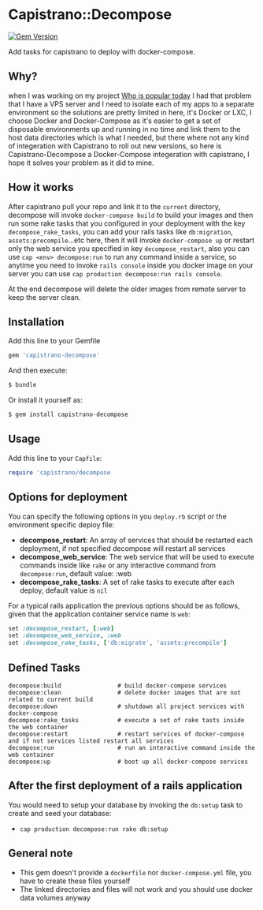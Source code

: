 # Capistrano::Decompose

[![Gem Version](https://badge.fury.io/rb/capistrano-decompose.svg)](https://badge.fury.io/rb/capistrano-decompose)

Add tasks for capistrano to deploy with docker-compose.

## Why?

when I was working on my project [Who is popular today](https://www.whoispopulartoday.com) I had that problem that I have a VPS server and I need to isolate each of my apps to a separate environment so the solutions are pretty limited in here, it's Docker or LXC,
I choose Docker and Docker-Compose as it's easier to get a set of disposable environments up and running in no time and link them to the host data directories which is what I needed, but there where not any kind of integeration with Capistrano to roll out new versions, so here is Capistrano-Decompose a Docker-Compose integeration with capistrano, I hope it solves your problem as it did to mine.

## How it works

After capistrano pull your repo and link it to the `current` directory, decompose will invoke `docker-compose build` to build your images and then run some rake tasks that you configured in your deployment with the key `decompose_rake_tasks`, you can add your rails tasks like `db:migration`, `assets:precompile`...etc here, then it will invoke `docker-compose up` or restart only the web service you specified in key `decompose_restart`, also you can use `cap <env> decompose:run` to run any command inside a service, so anytime you need to invoke `rails console` inside you docker image on your server you can use `cap production decompose:run rails console`.

At the end decompose will delete the older images from remote server to keep the server clean.

## Installation

Add this line to your Gemfile

``` ruby
gem 'capistrano-decompose'
```

And then execute:

``` bash
$ bundle
```

Or install it yourself as:

``` bash
$ gem install capistrano-decompose
```

## Usage

Add this line to your `Capfile`:

``` ruby
require 'capistrano/decompose
```

## Options for deployment

You can specify the following options in you `deploy.rb` script or the environment specific deploy file:

* **decompose_restart**: An array of services that should be restarted each deployment, if not specified decompose will restart all services
* **decompose_web_service**: The web service that will be used to execute commands inside like `rake` or any interactive command from `decompose:run`, default value: :web
* **decompose_rake_tasks**: A set of rake tasks to execute after each deploy, default value is `nil`

For a typical rails application the previous options should be as follows, given that the application container service name is `web`:

```ruby
set :decompose_restart, [:web]
set :decompose_web_service, :web
set :decompose_rake_tasks, ['db:migrate', 'assets:precompile']
```

## Defined Tasks

```
decompose:build                # build docker-compose services
decompose:clean                # delete docker images that are not related to current build
decompose:down                 # shutdown all project services with docker-compose
decompose:rake_tasks           # execute a set of rake tasts inside the web container
decompose:restart              # restart services of docker-compose and if not services listed restart all services
decompose:run                  # run an interactive command inside the web container
decompose:up                   # boot up all docker-compose services
```

## After the first deployment of a rails application

You would need to setup your database by invoking the `db:setup` task to create and seed your database:

* `cap production decompose:run rake db:setup`

## General note

* This gem doesn't provide a `dockerfile` nor `docker-compose.yml` file, you have to create these files yourself
* The linked directories and files will not work and you should use docker data volumes anyway
